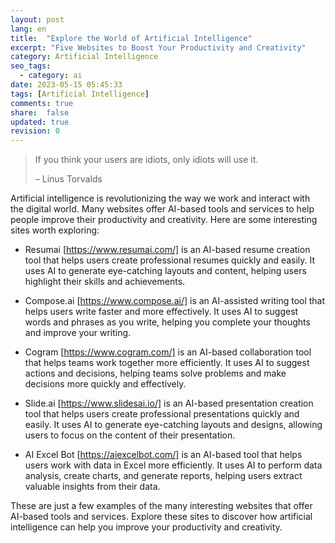 ```yaml
---
layout: post
lang: en
title:  "Explore the World of Artificial Intelligence"
excerpt: "Five Websites to Boost Your Productivity and Creativity"
category: Artificial Intelligence
seo_tags:
  - category: ai
date: 2023-05-15 05:45:33
tags: [Artificial Intelligence]
comments: true
share:  false
updated: true
revision: 0
---
```

  
> If you think your users are idiots, only idiots will use it.
>
> – Linus Torvalds

Artificial intelligence is revolutionizing the way we work and interact with the digital world. Many websites offer AI-based tools and services to help people improve their productivity and creativity. Here are some interesting sites worth exploring:

* Resumai [https://www.resumai.com/] is an AI-based resume creation tool that helps users create professional resumes quickly and easily. It uses AI to generate eye-catching layouts and content, helping users highlight their skills and achievements.


* Compose.ai [https://www.compose.ai/] is an AI-assisted writing tool that helps users write faster and more effectively. It uses AI to suggest words and phrases as you write, helping you complete your thoughts and improve your writing.



* Cogram [https://www.cogram.com/] is an AI-based collaboration tool that helps teams work together more efficiently. It uses AI to suggest actions and decisions, helping teams solve problems and make decisions more quickly and effectively.

* Slide.ai [https://www.slidesai.io/] is an AI-based presentation creation tool that helps users create professional presentations quickly and easily. It uses AI to generate eye-catching layouts and designs, allowing users to focus on the content of their presentation.

* AI Excel Bot [https://aiexcelbot.com/] is an AI-based tool that helps users work with data in Excel more efficiently. It uses AI to perform data analysis, create charts, and generate reports, helping users extract valuable insights from their data.

These are just a few examples of the many interesting websites that offer AI-based tools and services. Explore these sites to discover how artificial intelligence can help you improve your productivity and creativity.